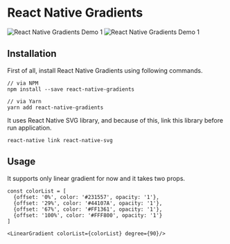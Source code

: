 # React Native Gradients

![React Native Gradients Demo 1](https://media.giphy.com/media/2aGD6js89xV3tGAIrd/giphy.gif) ![React Native Gradients Demo 1](https://media.giphy.com/media/1X5Z1goLOMY7cMUEuM/giphy.gif)

## Installation
First of all, install React Native Gradients using following commands.

```
// via NPM
npm install --save react-native-gradients

// via Yarn
yarn add react-native-gradients
```

It uses React Native SVG library, and because of this, link this library before run application.

```
react-native link react-native-svg
```

## Usage
It supports only linear gradient for now and it takes two props. 

```
const colorList = [
  {offset: '0%', color: '#231557', opacity: '1'},
  {offset: '29%', color: '#44107A', opacity: '1'},
  {offset: '67%', color: '#FF1361', opacity: '1'},
  {offset: '100%', color: '#FFF800', opacity: '1'}
]
```

```
<LinearGradient colorList={colorList} degree={90}/>
```
